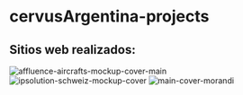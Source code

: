 # cervusArgentina-projects

## Sitios web realizados:
![affluence-aircrafts-mockup-cover-main](https://user-images.githubusercontent.com/83841663/165649667-4d0e682b-38e2-489d-bd89-7db619cc7fd1.png)
![ipsolution-schweiz-mockup-cover](https://user-images.githubusercontent.com/83841663/165649691-22179adc-d577-4f5a-93cd-79c55e3a51f2.png)
![main-cover-morandi](https://user-images.githubusercontent.com/83841663/165649695-12ebf510-08b9-4b5c-984a-d888de812998.png)
